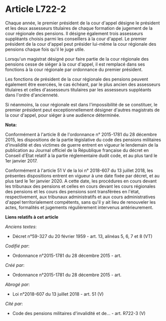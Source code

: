 # Article L722-2

Chaque année, le premier président de la cour d'appel désigne le président et les deux assesseurs titulaires de chaque
formation de jugement de la cour régionale des pensions. Il désigne également trois assesseurs suppléants choisis parmi les
conseillers à la cour d'appel. Le premier président de la cour d'appel peut présider lui-même la cour régionale des pensions
chaque fois qu'il le juge utile.

Lorsqu'un magistrat désigné pour faire partie de la cour régionale des pensions cesse de siéger à la cour d'appel, il est
remplacé dans ses fonctions à la cour régionale par ordonnance du premier président.

Les fonctions de président de la cour régionale des pensions peuvent également être exercées, le cas échéant, par le plus
ancien des assesseurs titulaires et celles d'assesseurs titulaires par les assesseurs suppléants dans l'ordre d'ancienneté.

Si néanmoins, la cour régionale est dans l'impossibilité de se constituer, le premier président peut exceptionnellement
désigner d'autres magistrats de la cour d'appel, pour siéger à une audience déterminée.

**Nota:**

Conformément à l'article 8 de l'ordonnance n° 2015-1781 du 28 décembre 2015, les dispositions de la partie législative du
code des pensions militaires d'invalidité et des victimes de guerre entrent en vigueur le lendemain de la publication au
Journal officiel de la République française du décret en Conseil d'Etat relatif à la partie réglementaire dudit code, et au
plus tard le 1er janvier 2017.

Conformément à l'article 51 V de la loi n° 2018-607 du 13 juillet 2018, les présentes dispositions entrent en vigueur à une
date fixée par décret, et au plus tard le 1er janvier 2020. A cette date, les procédures en cours devant les tribunaux des
pensions et celles en cours devant les cours régionales des pensions et les cours des pensions sont transférées en l'état,
respectivement, aux tribunaux administratifs et aux cours administratives d'appel territorialement compétents, sans qu'il y
ait lieu de renouveler les actes, formalités et jugements régulièrement intervenus antérieurement.

**Liens relatifs à cet article**

_Anciens textes_:

  - Décret n°59-327 du 20 février 1959 - art. 13, alinéas 5, 6, 7 et 8 (VT)

_Codifié par_:

  - Ordonnance n°2015-1781 du 28 décembre 2015 - art.

_Créé par_:

  - Ordonnance n°2015-1781 du 28 décembre 2015 - art.

_Abrogé par_:

  - Loi n°2018-607 du 13 juillet 2018 - art. 51 (V)

_Cité par_:

  - Code des pensions militaires d'invalidité et de... - art. R722-3 (V)
